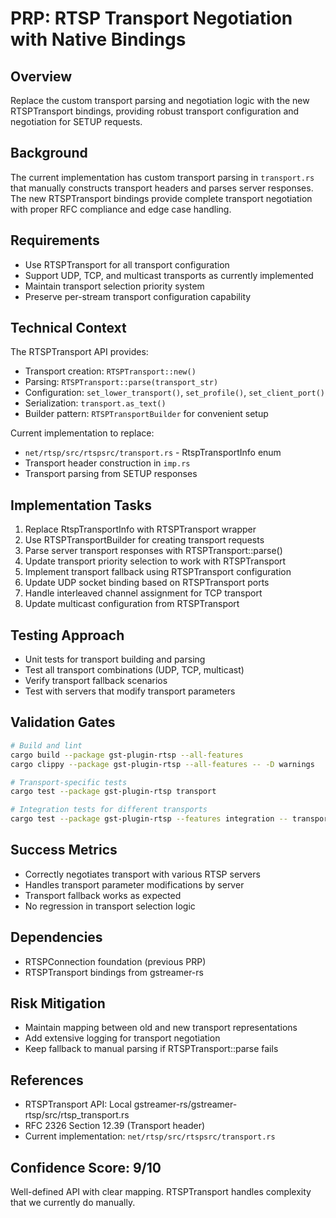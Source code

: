 # PRP: RTSP Transport Negotiation with Native Bindings

## Overview
Replace the custom transport parsing and negotiation logic with the new RTSPTransport bindings, providing robust transport configuration and negotiation for SETUP requests.

## Background
The current implementation has custom transport parsing in `transport.rs` that manually constructs transport headers and parses server responses. The new RTSPTransport bindings provide complete transport negotiation with proper RFC compliance and edge case handling.

## Requirements
- Use RTSPTransport for all transport configuration
- Support UDP, TCP, and multicast transports as currently implemented
- Maintain transport selection priority system
- Preserve per-stream transport configuration capability

## Technical Context
The RTSPTransport API provides:
- Transport creation: `RTSPTransport::new()` 
- Parsing: `RTSPTransport::parse(transport_str)`
- Configuration: `set_lower_transport()`, `set_profile()`, `set_client_port()`
- Serialization: `transport.as_text()`
- Builder pattern: `RTSPTransportBuilder` for convenient setup

Current implementation to replace:
- `net/rtsp/src/rtspsrc/transport.rs` - RtspTransportInfo enum
- Transport header construction in `imp.rs`
- Transport parsing from SETUP responses

## Implementation Tasks
1. Replace RtspTransportInfo with RTSPTransport wrapper
2. Use RTSPTransportBuilder for creating transport requests
3. Parse server transport responses with RTSPTransport::parse()
4. Update transport priority selection to work with RTSPTransport
5. Implement transport fallback using RTSPTransport configuration
6. Update UDP socket binding based on RTSPTransport ports
7. Handle interleaved channel assignment for TCP transport
8. Update multicast configuration from RTSPTransport

## Testing Approach
- Unit tests for transport building and parsing
- Test all transport combinations (UDP, TCP, multicast)
- Verify transport fallback scenarios
- Test with servers that modify transport parameters

## Validation Gates
```bash
# Build and lint
cargo build --package gst-plugin-rtsp --all-features
cargo clippy --package gst-plugin-rtsp --all-features -- -D warnings

# Transport-specific tests
cargo test --package gst-plugin-rtsp transport

# Integration tests for different transports
cargo test --package gst-plugin-rtsp --features integration -- transport_
```

## Success Metrics
- Correctly negotiates transport with various RTSP servers
- Handles transport parameter modifications by server
- Transport fallback works as expected
- No regression in transport selection logic

## Dependencies
- RTSPConnection foundation (previous PRP)
- RTSPTransport bindings from gstreamer-rs

## Risk Mitigation
- Maintain mapping between old and new transport representations
- Add extensive logging for transport negotiation
- Keep fallback to manual parsing if RTSPTransport::parse fails

## References
- RTSPTransport API: Local gstreamer-rs/gstreamer-rtsp/src/rtsp_transport.rs
- RFC 2326 Section 12.39 (Transport header)
- Current implementation: `net/rtsp/src/rtspsrc/transport.rs`

## Confidence Score: 9/10
Well-defined API with clear mapping. RTSPTransport handles complexity that we currently do manually.